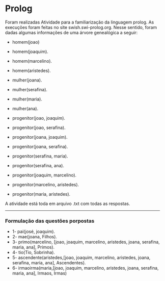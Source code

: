 # Prolog
Foram realizadas Atividade para a familiarização da linguagem prolog. As execuções foram feitas no site swish.swi-prolog.org. Nesse sentido, foram dadas algumas informações de uma árvore genealógica a seguir:
 - homem(joao)
 - homem(joaquim).
 - homem(marcelino).
 - homem(aristedes).

 - mulher(joana).
 - mulher(serafina).
 - mulher(maria).
 - mulher(ana).

 - progenitor(joao, joaquim).
 - progenitor(joao, serafina).
 - progenitor(joana, joaquim).
 - progenitor(joana, serafina).

 - progenitor(serafina, maria).
 - progenitor(serafina, ana).

 - progenitor(joaquim, marcelino).

 - progenitor(marcelino, aristedes).
 - progenitor(maria, aristedes).

A atividade está toda em arquivo .txt com todas as respostas.

---
### Formulação das questões porpostas

 - 1- pai(josé, joaquim).
 - 2- mae(joana, Filhos).
 - 3- primo(marcelino, [joao, joaquim, marcelino, aristedes, joana, serafina, maria, ana], Primos).
 - 4- tio(Tio, Sobrinha).
 - 5- ascendente(aristedes,[joao, joaquim, marcelino, aristedes, joana, serafina, maria, ana], Ascendentes). 
 - 6- irmaoirma(maria,[joao, joaquim, marcelino, aristedes, joana, serafina, maria, ana], Irmaos, Irmas)